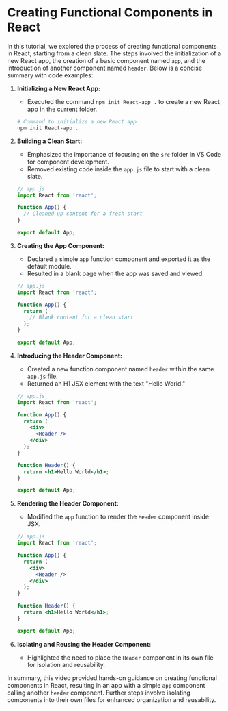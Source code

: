 # Creating Functional Components in React

In this tutorial, we explored the process of creating functional components in React, starting from a clean slate. The steps involved the initialization of a new React app, the creation of a basic component named `app`, and the introduction of another component named `header`. Below is a concise summary with code examples:

1. **Initializing a New React App:**
   - Executed the command `npm init React-app .` to create a new React app in the current folder.

   ```bash
   # Command to initialize a new React app
   npm init React-app .
   ```

2. **Building a Clean Start:**
   - Emphasized the importance of focusing on the `src` folder in VS Code for component development.
   - Removed existing code inside the `app.js` file to start with a clean slate.

   ```jsx
   // app.js
   import React from 'react';

   function App() {
     // Cleaned up content for a fresh start
   }

   export default App;
   ```

3. **Creating the App Component:**
   - Declared a simple `app` function component and exported it as the default module.
   - Resulted in a blank page when the app was saved and viewed.

   ```jsx
   // app.js
   import React from 'react';

   function App() {
     return (
       // Blank content for a clean start
     );
   }

   export default App;
   ```

4. **Introducing the Header Component:**
   - Created a new function component named `header` within the same `app.js` file.
   - Returned an H1 JSX element with the text "Hello World."

   ```jsx
   // app.js
   import React from 'react';

   function App() {
     return (
       <div>
         <Header />
       </div>
     );
   }

   function Header() {
     return <h1>Hello World</h1>;
   }

   export default App;
   ```

5. **Rendering the Header Component:**
   - Modified the `app` function to render the `Header` component inside JSX.

   ```jsx
   // app.js
   import React from 'react';

   function App() {
     return (
       <div>
         <Header />
       </div>
     );
   }

   function Header() {
     return <h1>Hello World</h1>;
   }

   export default App;
   ```

6. **Isolating and Reusing the Header Component:**
   - Highlighted the need to place the `Header` component in its own file for isolation and reusability.

In summary, this video provided hands-on guidance on creating functional components in React, resulting in an app with a simple `app` component calling another `header` component. Further steps involve isolating components into their own files for enhanced organization and reusability.